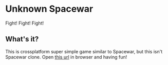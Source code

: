 # Unknown Spacewar
Fight! Fight! Fight!
## What's it?
This is crossplatform super simple game similar to Spacewar, but this isn't Spacewar clone. Open [this url](https://arigadam.github.io/Unknown-Spacewar/) in browser and having fun!
